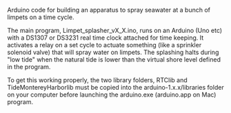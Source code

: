 Arduino code for building an apparatus to spray seawater at a bunch of limpets
on a time cycle. 

The main program, Limpet_splasher_vX_X.ino, runs on an Arduino (Uno etc) with a DS1307 or DS3231 real time clock attached for time keeping. It activates a 
relay on a set cycle to actuate something (like a sprinkler solenoid valve) 
that will spray water on limpets. The splashing halts during "low tide" when 
the natural tide is lower than the virtual shore level defined in the 
program.

To get this working properly, the two library folders, RTClib and 
TideMontereyHarborlib must be copied into the arduino-1.x.x/libraries folder
on your computer before launching the arduino.exe (arduino.app on Mac) 
program. 
